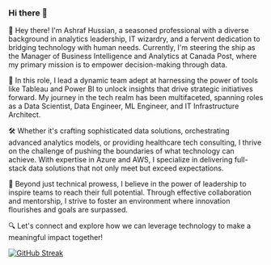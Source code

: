 ### Hi there 👋

<!--
**ashraffyi/ashraffyi** is a ✨ _special_ ✨ repository because its `README.md` (this file) appears on your GitHub profile.

Here are some ideas to get you started:

- 🔭 I’m currently working on ...
- 🌱 I’m currently learning ...
- 👯 I’m looking to collaborate on ...
- 🤔 I’m looking for help with ...
- 💬 Ask me about ...
- 📫 How to reach me: ...
- 😄 Pronouns: ...
- ⚡ Fun fact: ...
-->
👋 Hey there! I'm Ashraf Hussian, a seasoned professional with a diverse background in analytics leadership, IT wizardry, and a fervent dedication to bridging technology with human needs. Currently, I'm steering the ship as the Manager of Business Intelligence and Analytics at Canada Post, where my primary mission is to empower decision-making through data.

💼 In this role, I lead a dynamic team adept at harnessing the power of tools like Tableau and Power BI to unlock insights that drive strategic initiatives forward. My journey in the tech realm has been multifaceted, spanning roles as a Data Scientist, Data Engineer, ML Engineer, and IT Infrastructure Architect.

🛠️ Whether it's crafting sophisticated data solutions, orchestrating advanced analytics models, or providing healthcare tech consulting, I thrive on the challenge of pushing the boundaries of what technology can achieve. With expertise in Azure and AWS, I specialize in delivering full-stack data solutions that not only meet but exceed expectations.

🚀 Beyond just technical prowess, I believe in the power of leadership to inspire teams to reach their full potential. Through effective collaboration and mentorship, I strive to foster an environment where innovation flourishes and goals are surpassed.

🔍 Let's connect and explore how we can leverage technology to make a meaningful impact together!

[![GitHub Streak](https://streak-stats.demolab.com?user=ashraffyi&theme=dark&date_format=M%20j%5B%2C%20Y%5D&mode=weekly)](https://git.io/streak-stats)


<!--![ashraffyi's Stats](https://github-readme-stats.vercel.app/api?username=ashraffyi&theme=vue-dark&show_icons=true&hide_border=true&count_private=true)
![ashraffyi's Streak](https://github-readme-streak-stats.herokuapp.com/?user=ashraffyi&theme=vue-dark&hide_border=true)
![ashraffyi's Top Languages](https://github-readme-stats.vercel.app/api/top-langs/?username=ashraffyi&theme=vue-dark&show_icons=true&hide_border=true&layout=compact)
-->
